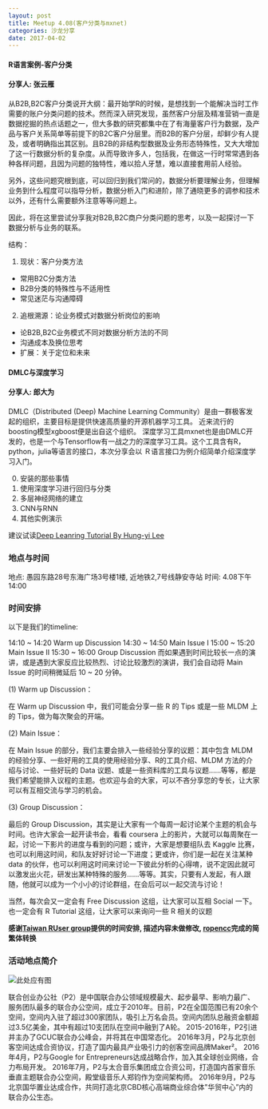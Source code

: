 ```yaml
---
layout: post
title: Meetup 4.08(客户分类与mxnet)
categories: 沙龙分享
date: 2017-04-02
---
```



#### R语言案例-客户分类
#### 分享人: 张云雁

从B2B,B2C客户分类说开大纲：最开始学R的时候，是想找到一个能解决当时工作需要的账户分类问题的技术。然而深入研究发现，虽然客户分层及精准营销一直是数据挖掘的热点话题之一，但大多数的研究都集中在了有海量客户行为数据，及产品与客户关系简单等前提下的B2C客户分层里。而B2B的客户分层，却鲜少有人提及，或者明确指出其区别。且B2B的非结构型数据及业务形态特殊性，又大大增加了这一行数据分析的复杂度。从而导致许多人，包括我，在做这一行时常常遇到各种各样问题，且因为问题的独特性，难以拾人牙慧，难以直接套用前人经验。

另外，这些问题究根到底，可以回归到我们常问的，数据分析要理解业务，但理解业务到什么程度可以指导分析，数据分析入门和进阶，除了通晓更多的调参和技术以外，还有什么需要额外注意等等问题上。

因此，将在这里尝试分享我对B2B,B2C商户分类问题的思考，以及一起探讨一下数据分析与业务的联系。

结构：

1. 现状：客户分类方法     
  - 常用B2C分类方法     
  - B2B分类的特殊性与不适用性     
  - 常见迷茫与沟通障碍

2. 追根溯源：论业务模式对数据分析岗位的影响     
  - 论B2B,B2C业务模式不同对数据分析方法的不同     
  - 沟通成本及换位思考
  - 扩展：关于定位和未来

#### DMLC与深度学习
#### 分享人: 郎大为

DMLC（Distributed (Deep) Machine Learning Community）是由一群极客发起的组织，主要目标是提供快速高质量的开源机器学习工具。
近来流行的boosting模型xgboost便是出自这个组织。
深度学习工具mxnet也是由DMLC开发的，也是一个与Tensorflow有一战之力的深度学习工具。这个工具含有R，python，julia等语言的接口，本次分享会以
Ｒ语言接口为例介绍简单介绍深度学习入门。

0. 安装的那些事情
1. 使用深度学习进行回归与分类
2. 多层神经网络的建立
3. CNN与RNN
4. 其他实例演示

建议试读[Deep Leanring Tutorial By Hung-yi Lee](https://www.slideshare.net/tw_dsconf/ss-62245351)

### 地点与时间
地点: 愚园东路28号东海广场3号楼1楼, 近地铁2,7号线静安寺站
时间: 4.08下午14:00

### 时间安排
以下是我们的timeline:

14:10 ~ 14:20 Warm up Discussion
14:30 ~ 14:50 Main Issue I
15:00 ~ 15:20 Main Issue II
15:30 ~ 16:00 Group Discussion
而如果遇到时间比较长一点的演讲，或是遇到大家反应比较热烈、讨论比较激烈的演讲，我们会自动将 Main Issue 的时间稍微延后 10 ~ 20 分钟。

(1) Warm up Discussion：

在 Warm up Discussion 中，我们可能会分享一些 R 的 Tips 或是一些 MLDM 上的 Tips，做为每次聚会的开端。

(2) Main Issue：

在 Main Issue 的部分，我们主要会排入一些经验分享的议题：其中包含 MLDM 的经验分享、一些好用的工具的使用经验分享、R的工具介绍、MLDM 方法的介绍与讨论、一些好玩的 Data 议题、或是一些资料库的工具与议题......等等，都是我们希望能排入议程的主题。也欢迎与会的大家，可以不吝分享您的专长，让大家可以有互相交流与学习的机会。

(3) Group Discussion：

最后的 Group Discussion，其实是让大家有一个每周一起讨论某个主题的机会与时间。也许大家会一起开读书会，看看 coursera 上的影片，大就可以每周聚在一起，讨论一下影片的进度与看到的问题；或许，大家是想要组队去 Kaggle 比赛，也可以利用这时间，和队友好好讨论一下进度；更或许，你们是一起在关注某种 data 的伙伴，也可以利用这时间来讨论一下彼此分析的心得唷，说不定因此就可以激发出火花，研发出某种特殊的服务......等等。其实，只要有人发起，有人跟随，他就可以成为一个小小的讨论群组，在会后可以一起交流与讨论！

当然，每次会又一定会有 Free Discussion 这组，让大家可以互相 Social 一下。也一定会有 R Tutorial 这组，让大家可以来询问一些 R 相关的议题

**感谢[Taiwan RUser group](https://www.meetup.com/Taiwan-R/)提供的时间安排, 描述内容未做修改, [ropencc](https://github.com/qinwf/ropencc)完成的简繁体转换**

### 活动地点简介

![此处应有图](http://p1.bpimg.com/4851/364f74412c0ae62b.jpg)

联合创业办公社（P2）是中国联合办公领域规模最大、起步最早、影响力最广、服务团队最多的联合办公空间，成立于2010年。目前，P2在全国范围已有20余个空间，空间内入驻了超过300家团队，吸引上万名会员。空间内团队总融资金额超过3.5亿美金，其中有超过10支团队在空间中融到了A轮。
2015-2016年，P2引进并主办了GCUC联合办公峰会，并将其在中国常态化。
2016年3月，P2与北京创客空间达成合资协议，打造了国内最具产业吸引力的创客空间品牌Maker²。
2016年4月，P2与Google for Entrepreneurs达成战略合作，加入其全球创业网络，合力布局开发。
2016年7月，P2与太合音乐集团成立合资公司，打造国内首家音乐垂直主题联合办公空间，殿堂级音乐人郑钧作为空间架构师。
2016年9月，P2与北京国华置业达成合作，共同打造北京CBD核心高端商业综合体"华贸中心”内的联合办公生态。
